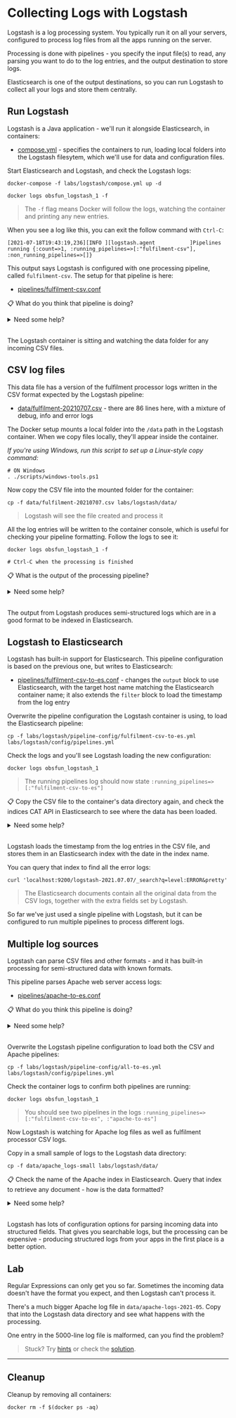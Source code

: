 # Collecting Logs with Logstash

Logstash is a log processing system. You typically run it on all your servers, configured to process log files from all the apps running on the server.

Processing is done with pipelines - you specify the input file(s) to read, any parsing you want to do to the log entries, and the output destination to store logs. 

Elasticsearch is one of the output destinations, so you can run Logstash to collect all your logs and store them centrally.

## Run Logstash

Logstash is a Java application - we'll run it alongside Elasticsearch, in containers:

- [compose.yml](./compose.yml) - specifies the containers to run, loading local folders into the Logstash filesytem, which we'll use for data and configuration files.

Start Elasticsearch and Logstash, and check the Logstash logs:

```
docker-compose -f labs/logstash/compose.yml up -d

docker logs obsfun_logstash_1 -f
```

> The `-f` flag means Docker will follow the logs, watching the container and printing any new entries. 

When you see a log like this, you can exit the follow command with `Ctrl-C`:

```
[2021-07-18T19:43:19,236][INFO ][logstash.agent           ]Pipelines running {:count=>1, :running_pipelines=>[:"fulfilment-csv"], :non_running_pipelines=>[]}
```

This output says Logstash is configured with one processing pipeline, called `fulfilment-csv`. The setup for that pipeline is here:

- [pipelines/fulfilment-csv.conf](./pipelines/fulfilment-csv.conf)

📋 What do you think that pipeline is doing?

<details>
  <summary>Need some help?</summary>

There are three parts to the pipeline:

- the `input` block sets Logstash to look for files in the `/data` folder, which start with the filename `fulfilment-` and end with the extension `.csv`

- the `filter` block sets up parsing of the file, taking the input lines as comma-separated variables (CSV), and outputting named fields

- the `output` block will write all the processed log lines to the console (standard out), using a format based on the Ruby language

</details><br/>

The Logstash container is sitting and watching the data folder for any incoming CSV files.

## CSV log files

This data file has a version of the fulfilment processor logs written in the CSV format expected by the Logstash pipeline:

- [data/fulfilment-20210707.csv](../../data/fulfilment-20210707.csv) - there are 86 lines here, with a mixture of debug, info and error logs

The Docker setup mounts a local folder into the `/data` path in the Logstash container. When we copy files locally, they'll appear inside the container.

_If you're using Windows, run this script to set up a Linux-style copy command:_

```
# ON Windows
. ./scripts/windows-tools.ps1
```

Now copy the CSV file into the mounted folder for the container:

```
cp -f data/fulfilment-20210707.csv labs/logstash/data/
```

> Logstash will see the file created and process it

All the log entries will be written to the container console, which is useful for checking your pipeline formatting. Follow the logs to see it:

```
docker logs obsfun_logstash_1 -f

# Ctrl-C when the processing is finished
```

📋 What is the output of the processing pipeline?

<details>
  <summary>Need some help?</summary>

Every log line has been parsed from CSV into JSON. The fields have been set using the names in the `filter` block of the pipeline, and some additional fields have been added.

This input line:

```
2021-07-07T12:28:44Z,9A687539A1D7,ERROR,Fulfilment errored! Request ID: 37868708. Error message: document service unavailable.
```

Produces this output:

```
{
      "@version" => "1",
        "source" => "9A687539A1D7",
     "timestamp" => "2021-07-07T12:28:44Z",
          "host" => "d22c222ad09a",
          "path" => "/data/fulfilment-20210707.csv",
       "message" => "Fulfilment errored! Request ID: 37868708. Error message: document service unavailable.",
    "@timestamp" => 2021-07-18T19:55:49.798Z,
         "level" => "ERROR"
}
```

</details><br/>

The output from Logstash produces semi-structured logs which are in a good format to be indexed in Elasticsearch.

## Logstash to Elasticsearch

Logstash has built-in support for Elasticsearch. This pipeline configuration is based on the previous one, but writes to Elasticsearch:

- [pipelines/fulfilment-csv-to-es.conf](./pipelines/fulfilment-csv-to-es.conf) - changes the `output` block to use Elasticsearch, with the target host name matching the Elasticsearch container name; it also extends the `filter` block to load the timestamp from the log entry

Overwrite the pipeline configuration the Logstash container is using, to load the Elasticsearch pipeline:

```
cp -f labs/logstash/pipeline-config/fulfilment-csv-to-es.yml labs/logstash/config/pipelines.yml
```

Check the logs and you'll see Logstash loading the new configuration:

```
docker logs obsfun_logstash_1 
```

> The running pipelines log should now state `:running_pipelines=>[:"fulfilment-csv-to-es"]`

📋 Copy the CSV file to the container's data directory again, and check the indices CAT API in Elasticsearch to see where the data has been loaded.

<details>
  <summary>Need some help?</summary>

You can repeat the previous copy command to reload the same CSV file:

```
cp -f data/fulfilment-20210707.csv labs/logstash/data/
```

Elasticsearch is listening on the standard port:

```
curl localhost:9200/_cat/indices?v
```

> You should see an index called `logstash-2021.07.07` with a `docs.count` of 86.

</details><br/>

Logstash loads the timestamp from the log entries in the CSV file, and stores them in an Elasticsearch index with the date in the index name.

You can query that index to find all the error logs:

```
curl 'localhost:9200/logstash-2021.07.07/_search?q=level:ERROR&pretty' 
```

> The Elasticsearch documents contain all the original data from the CSV logs, together with the extra fields set by Logstash.

So far we've just used a single pipeline with Logstash, but it can be configured to run multiple pipelines to process different logs.

## Multiple log sources

Logstash can parse CSV files and other formats - and it has built-in processing for semi-structured data with known formats. 

This pipeline parses Apache web server access logs:

- [pipelines/apache-to-es.conf](./pipelines/apache-to-es.conf)

📋 What do you think this pipeline is doing?

<details>
  <summary>Need some help?</summary>

There are the same three parts to the pipeline:

- the `input` block looks for files in the `/data` directory, starting with the name `apache_logs`

- the `filter` block sets up parsing of the file, using the `grok` processor which applies Regular Expressions. This uses a named Regular Expression for Apache logs, which is built-in to Logstash; it also extracts the timestamp from the log entry

- the `output` block writes to Elasticsearch, using an index name which begins `apache-` and ends with the date of the log entry

</details><br/>

Overwrite the Logstash pipeline configuration to load both the CSV and Apache pipelines:

```
cp -f labs/logstash/pipeline-config/all-to-es.yml labs/logstash/config/pipelines.yml
```

Check the container logs to confirm both pipelines are running:

```
docker logs obsfun_logstash_1 
```

> You should see two pipelines in the logs `:running_pipelines=>[:"fulfilment-csv-to-es", :"apache-to-es"]`

Now Logstash is watching for Apache log files as well as fulfilment processor CSV logs. 

Copy in a small sample of logs to the Logstash data directory:

```
cp -f data/apache_logs-small labs/logstash/data/
```

📋 Check the name of the Apache index in Elasticsearch. Query that index to retrieve any document - how is the data formatted?

<details>
  <summary>Need some help?</summary>

List all the indices:

```
curl localhost:9200/_cat/indices?v=true
```

> You should see an index `apache-2021.06.17` with 20 documents

You can call the search API with no query and a size of 1 to return a single document:

```
curl 'localhost:9200/apache-2021.06.17/_search?size=1&pretty'
```

The semi-structured logs have been parsed into structured JSON. 

This source:

```
83.149.9.216 - - [17/Jun/2021:10:05:43 +0000] "GET /presentations/logstash-monitorama-2013/images/kibana-dashboard3.png HTTP/1.1" 200 171717 "http://semicomplete.com/presentations/logstash-monitorama-2013/" "Mozilla/5.0 (Macintosh; Intel Mac OS X 10_9_1) AppleWebKit/537.36 (KHTML, like Gecko) Chrome/32.0.1700.77 Safari/537.36"
```

Produces this output:

```
{
   "@version":"1",
   "auth":"-",
   "host":"d22c222ad09a",
   "ident":"-",
   "verb":"GET",
   "request":"/presentations/logstash-monitorama-2013/images/kibana-dashboard3.png",
   "bytes":"171717",
   "timestamp":"17/Jun/2021:10:05:43 +0000",
   "path":"/data/apache_logs-small",
   "clientip":"83.149.9.216",
   "httpversion":"1.1",
   "response":"200",
   "agent":"\"Mozilla/5.0 (Macintosh; Intel Mac OS X 10_9_1) AppleWebKit/537.36 (KHTML, like Gecko) Chrome/32.0.1700.77 Safari/537.36\"",
   "referrer":"\"http://semicomplete.com/presentations/logstash-monitorama-2013/\"",
   "@timestamp":"2021-06-17T10:05:43.000Z"
}
```

> Much more useful - we can write queries for specific client IP addresses or browsers, looking for certain paths and response status codes.

</details><br/>

Logstash has lots of configuration options for parsing incoming data into structured fields. That gives you searchable logs, but the processing can be expensive - producing structured logs from your apps in the first place is a better option.


## Lab

Regular Expressions can only get you so far. Sometimes the incoming data doesn't have the format you expect, and then Logstash can't process it.

There's a much bigger Apache log file in `data/apache-logs-2021-05`. Copy that into the Logstash data directory and see what happens with the processing. 

One entry in the 5000-line log file is malformed, can you find the problem?

> Stuck? Try [hints](hints.md) or check the [solution](solution.md).

___
## Cleanup

Cleanup by removing all containers:

```
docker rm -f $(docker ps -aq)
```